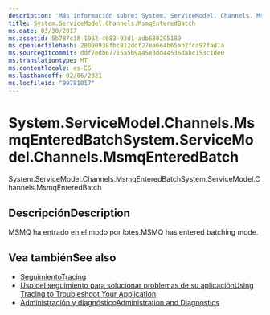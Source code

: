 ```yaml
---
description: 'Más información sobre: System. ServiceModel. Channels. MsmqEnteredBatch'
title: System.ServiceModel.Channels.MsmqEnteredBatch
ms.date: 03/30/2017
ms.assetid: 5b787c18-1962-4083-93d1-adb680295189
ms.openlocfilehash: 280e0938fbc812ddf27ea6e4b65ab2fca97fad1a
ms.sourcegitcommit: ddf7edb67715a5b9a45e3dd44536dabc153c1de0
ms.translationtype: MT
ms.contentlocale: es-ES
ms.lasthandoff: 02/06/2021
ms.locfileid: "99781017"
---
```

# <a name="systemservicemodelchannelsmsmqenteredbatch"></a><span data-ttu-id="a9671-103">System.ServiceModel.Channels.MsmqEnteredBatch</span><span class="sxs-lookup"><span data-stu-id="a9671-103">System.ServiceModel.Channels.MsmqEnteredBatch</span></span>

<span data-ttu-id="a9671-104">System.ServiceModel.Channels.MsmqEnteredBatch</span><span class="sxs-lookup"><span data-stu-id="a9671-104">System.ServiceModel.Channels.MsmqEnteredBatch</span></span>  
  
## <a name="description"></a><span data-ttu-id="a9671-105">Descripción</span><span class="sxs-lookup"><span data-stu-id="a9671-105">Description</span></span>  

 <span data-ttu-id="a9671-106">MSMQ ha entrado en el modo por lotes.</span><span class="sxs-lookup"><span data-stu-id="a9671-106">MSMQ has entered batching mode.</span></span>  
  
## <a name="see-also"></a><span data-ttu-id="a9671-107">Vea también</span><span class="sxs-lookup"><span data-stu-id="a9671-107">See also</span></span>

- [<span data-ttu-id="a9671-108">Seguimiento</span><span class="sxs-lookup"><span data-stu-id="a9671-108">Tracing</span></span>](index.md)
- [<span data-ttu-id="a9671-109">Uso del seguimiento para solucionar problemas de su aplicación</span><span class="sxs-lookup"><span data-stu-id="a9671-109">Using Tracing to Troubleshoot Your Application</span></span>](using-tracing-to-troubleshoot-your-application.md)
- [<span data-ttu-id="a9671-110">Administración y diagnóstico</span><span class="sxs-lookup"><span data-stu-id="a9671-110">Administration and Diagnostics</span></span>](../index.md)
